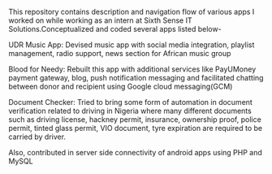 This repository contains description and navigation flow of various apps I worked on while working as an intern at Sixth Sense IT Solutions.Conceptualized and coded several apps listed below-

UDR Music App: Devised music app with social media integration, playlist management, radio support, news section for African music group   

Blood for Needy: Rebuilt this app with additional services like PayUMoney payment gateway, blog, push notification messaging and facilitated chatting between donor and recipient using Google cloud messaging(GCM)

Document Checker: Tried to bring some form of automation in document verification related to driving in Nigeria where many different documents such as driving license, hackney permit, insurance, ownership proof, police permit, tinted glass permit, VIO document, tyre expiration are required  to be carried by driver.

Also, contributed in server side connectivity of android apps using PHP and MySQL
